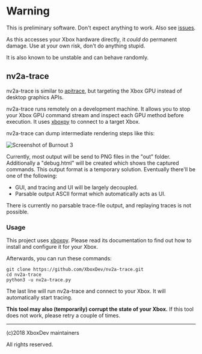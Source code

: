 # Warning

This is preliminary software. Don't expect anything to work.
Also see [issues](https://github.com/XboxDev/nv2a-trace/issues).

As this accesses your Xbox hardware directly, it *could* do permanent damage.
Use at your own risk, don't do anything stupid.

It is also known to be unstable and can behave randomly.


## nv2a-trace

nv2a-trace is similar to [apitrace](https://github.com/apitrace/apitrace), but targeting the Xbox GPU instead of desktop graphics APIs.

nv2a-trace runs remotely on a development machine.
It allows you to stop your Xbox GPU command stream and inspect each GPU method before execution.
It uses [xboxpy](https://github.com/XboxDev/xboxpy) to connect to a target Xbox.

nv2a-trace can dump intermediate rendering steps like this:

![Screenshot of Burnout 3](https://i.imgur.com/a2GuIFz.png)

Currently, most output will be send to PNG files in the "out" folder.
Additionally a "debug.html" will be created which shows the captured commands.
This output format is a temporary solution.
Eventually there'll be one of the following:

* GUI, and tracing and UI will be largely decoupled.
* Parsable output ASCII format which automatically acts as UI.

There is currently no parsable trace-file output, and replaying traces is not possible.


### Usage

This project uses [xboxpy](https://github.com/XboxDev/xboxpy).
Please read its documentation to find out how to install and configure it for your Xbox.

Afterwards, you can run these commands:

```
git clone https://github.com/XboxDev/nv2a-trace.git
cd nv2a-trace
python3 -u nv2a-trace.py
```

The last line will run nv2a-trace and connect to your Xbox.
It will automatically start tracing.

**This tool may also (temporarily) corrupt the state of your Xbox.**
If this tool does not work, please retry a couple of times.

---

(c)2018 XboxDev maintainers

All rights reserved.
